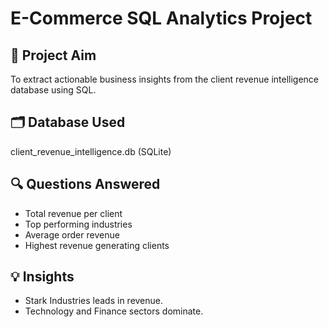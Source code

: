 # E-Commerce SQL Analytics Project

## 🎯 Project Aim
To extract actionable business insights from the client revenue intelligence database using SQL.

## 🗂 Database Used
client_revenue_intelligence.db (SQLite)

## 🔍 Questions Answered
- Total revenue per client
- Top performing industries
- Average order revenue
- Highest revenue generating clients

## 💡 Insights
- Stark Industries leads in revenue.
- Technology and Finance sectors dominate.
